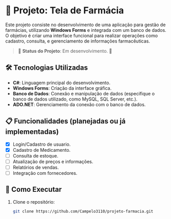# 💊 Projeto: Tela de Farmácia

Este projeto consiste no desenvolvimento de uma aplicação para gestão de farmácias, utilizando **Windows Forms** e integrada com um banco de dados. O objetivo é criar uma interface funcional para realizar operações como cadastro, consulta, e gerenciamento de informações farmacêuticas.

> 🚧 **Status do Projeto**: Em desenvolvimento. 🚀

## 🛠️ Tecnologias Utilizadas

- **C#**: Linguagem principal do desenvolvimento.
- **Windows Forms**: Criação da interface gráfica.
- **Banco de Dados**: Conexão e manipulação de dados (especifique o banco de dados utilizado, como MySQL, SQL Server, etc.).
- **ADO.NET**: Gerenciamento da conexão com o banco de dados.

## 📋 Funcionalidades (planejadas ou já implementadas)

- [x] Login/Cadastro de usuario.
- [x] Cadastro de Medicamento.
- [ ] Consulta de estoque.
- [ ] Atualização de preços e informações.
- [ ] Relatórios de vendas.
- [ ] Integração com fornecedores.

## 🚀 Como Executar

1. Clone o repositório:
   ```bash
   git clone https://github.com/Campelo3110/projeto-farmacia.git

